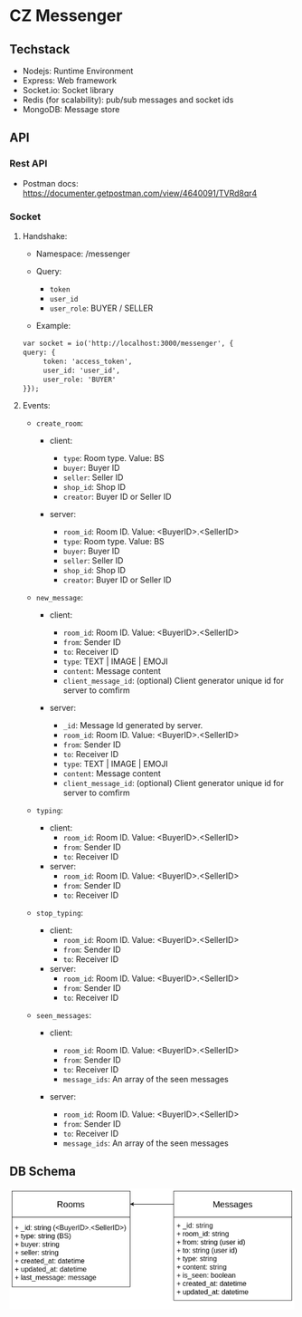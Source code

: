 # CZ Messenger

## Techstack
- Nodejs: Runtime Environment
- Express: Web framework
- Socket.io: Socket library
- Redis (for scalability): pub/sub messages and socket ids
- MongoDB: Message store


## API
### Rest API
- Postman docs: https://documenter.getpostman.com/view/4640091/TVRd8qr4

### Socket
1. Handshake:
     - Namespace: /messenger
     - Query:
          - ```token```
          - ```user_id```
          - ```user_role```: BUYER / SELLER

     - Example:
     ```
     var socket = io('http://localhost:3000/messenger', {
     query: {
          token: 'access_token',
          user_id: 'user_id',
          user_role: 'BUYER'
     }});
     ```

2. Events:
     - ```create_room```:
          - client:
               - ```type```: Room type. Value: BS
               - ```buyer```: Buyer ID
               - ```seller```: Seller ID
               - ```shop_id```: Shop ID
               -  ```creator```: Buyer ID or Seller ID

          - server:
               - ```room_id```: Room ID. Value: \<BuyerID\>.\<SellerID\>
               - ```type```: Room type. Value: BS
               - ```buyer```: Buyer ID
               - ```seller```: Seller ID
               - ```shop_id```: Shop ID
               -  ```creator```: Buyer ID or Seller ID

     - ```new_message```:
          - client:
               - ```room_id```: Room ID. Value: \<BuyerID\>.\<SellerID\>
               - ```from```: Sender ID
               - ```to```: Receiver ID
               - ```type```: TEXT | IMAGE | EMOJI
               -  ```content```: Message content
               -  ```client_message_id```: (optional) Client generator unique id for server to comfirm

          - server:
               - ```_id```: Message Id generated by server.
               - ```room_id```: Room ID. Value: \<BuyerID\>.\<SellerID\>
               - ```from```: Sender ID
               - ```to```: Receiver ID
               - ```type```: TEXT | IMAGE | EMOJI
               -  ```content```: Message content
               -  ```client_message_id```: (optional) Client generator unique id for server to comfirm

     - ```typing```:
          - client:
               - ```room_id```: Room ID. Value: \<BuyerID\>.\<SellerID\>
               - ```from```: Sender ID
               - ```to```: Receiver ID
          - server:
               - ```room_id```: Room ID. Value: \<BuyerID\>.\<SellerID\>
               - ```from```: Sender ID
               - ```to```: Receiver ID
          

     - ```stop_typing```:
          - client:
               - ```room_id```: Room ID. Value: \<BuyerID\>.\<SellerID\>
               - ```from```: Sender ID
               - ```to```: Receiver ID
          - server:
               - ```room_id```: Room ID. Value: \<BuyerID\>.\<SellerID\>
               - ```from```: Sender ID
               - ```to```: Receiver ID
          

     - ```seen_messages```:
          - client:
               - ```room_id```: Room ID. Value: \<BuyerID\>.\<SellerID\>
               - ```from```: Sender ID
               - ```to```: Receiver ID
               - ```message_ids```: An array of the seen messages 

          - server:
               - ```room_id```: Room ID. Value: \<BuyerID\>.\<SellerID\>
               - ```from```: Sender ID
               - ```to```: Receiver ID
               - ```message_ids```: An array of the seen messages 


## DB Schema
![](ref/img/cz-chat-schema.png)

